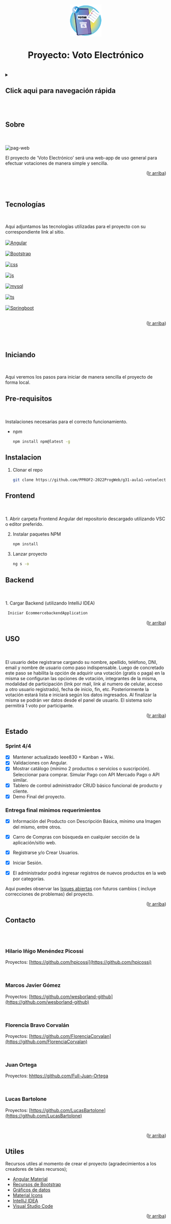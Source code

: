 <a name="inicio"></a>
<br>
<div align="center">
    <img src="z - Proyecto 2021 - Voto/img/logos/logotipo_Mesa de trabajo 1.png" alt="Logo" width="100" height="100">
  </a>

## <h1 align="center">Proyecto: Voto Electrónico</h1>
  <br>

 
  
</div>



<!-- Contenido -->
<details>
<summary><h2>Click aqui para navegación rápida</h2></summary>
  <ol>
    <li>
      <a href="#sobre">Sobre el proyecto</a>
      <ul>
        <li><a href="#tecnologías">Tecnologias utilizadas en el proyecto</a></li>
      </ul>
    </li>
    <li>
      <a href="#iniciando">Iniciando el proyecto</a>
      <ul>
        <li><a href="#pre-requisitos">Pre-requisitos</a></li>
        <li><a href="#instalacion">Instalación</a></li>
      </ul>
    </li>
    <li><a href="#uso">Uso</a></li>
    <li><a href="#estado">Estado actual</a></li>
    <li><a href="#contacto">Contacto</a></li>
    <li><a href="#utiles">Material útil</a></li>
  </ol>
</details>

<br>
<br>

<!-- SOBRE -->
## Sobre
<br>
<br />
<img src="http://imgfz.com/i/WuMNfDm.png" alt="pag-web" border="0">
<br />

El proyecto de 'Voto Electrónico' será una web-app de uso general para efectuar votaciones de manera simple y sencilla.



<p align="right">(<a href="#inicio">Ir arriba</a>)</p>

<br>
<br>

## Tecnologías
<br>

Aqui adjuntamos las tecnologías utilizadas para el proyecto con su correspondiente link al sitio.
 <br>
 <br>
 [![Angular][Angular.io]][Angular-url] 
 <br>
 <br>
 [![Bootstrap][Bootstrap.com]][Bootstrap-url] 
 <br>
 <br>
 [![css][css.com]][css-url] 
 <br>
 <br>
 [![js][js.com]][js-url] 
 <br>
 <br>
 [![mysql][mysql.com]][mysql-url] 
 <br>
 <br>
 [![ts][ts.com]][ts-url] 
 <br>
 <br>
 [![Springboot][Springboot.io]][Springboot-url] 
 <br>
 <br>
<p align="right">(<a href="#inicio">Ir arriba</a>)</p>

<br>
<br>

<!-- INICIANDO EL PROYECTO -->
## Iniciando
<br>

Aqui veremos los pasos para iniciar de manera sencilla el proyecto de forma local.

## Pre-requisitos
<br>
<br>
Instalaciones necesarias para el correcto funcionamiento.

* npm
  ```sh
  npm install npm@latest -g
  ```

## Instalacion 

1. Clonar el repo
   ```sh
   git clone https://github.com/PPROF2-2022ProgWeb/g31-aula1-votoelectronico-g31.git
   ```
   
## Frontend
<br>
<br>
1. Abrir carpeta Frontend Angular del repositorio descargado utilizando VSC o editor preferido.

2. Instalar paquetes NPM
   ```sh
   npm install
   ```
3. Lanzar proyecto
   ```sh
   ng s -o
   ```
   
## Backend
<br>
<br>
1. Cargar Backend (utilizando IntelliJ IDEA)
  
  ```sh
   Iniciar EcommercebackendApplication
   ```

<p align="right">(<a href="#inicio">Ir arriba</a>)</p>



<!-- USOS -->
## USO
<br>
<br>
El usuario debe registrarse cargando su nombre, apellido, teléfono, DNI, email y nombre de usuario como paso indispensable. Luego de concretado este paso se habilita la opción de adquirir una votación (gratis o paga) en la misma se configuran las opciones de votación, integrantes de la misma, modalidad de participación (link por mail, link al numero de celular, acceso a otro usuario registrado), fecha de inicio, fin, etc. Posteriormente la votación estará lista e iniciará según los datos ingresados. Al finalizar la misma se podrán ver datos desde el panel de usuario. 
El sistema solo permitirá 1 voto por participante.


<p align="right">(<a href="#inicio">Ir arriba</a>)</p>



<!-- Estado actual del proyecto -->
## Estado

### Sprint 4/4

- [x] Mantener actualizado Ieee830 + Kanban + Wiki.
- [x] Validaciones con Angular.
- [x] Mostrar catálogo (mínimo 2 productos o servicios o suscripción). Seleccionar para comprar. Simular Pago con API Mercado Pago o API similar.
- [x] Tablero de control  administrador CRUD básico funcional de producto y cliente.
- [x] Demo Final del proyecto.
 
 ### Entrega final minimos requerimientos

- [x] Información del Producto con Descripción Básica, mínimo una Imagen del mismo, entre otros.
- [x] Carro de Compras con búsqueda en cualquier sección de la aplicación/sitio web.
- [x] Registrarse y/o Crear Usuarios.
- [x] Iniciar Sesión.
- [x] El administrador podrá ingresar registros de nuevos productos en la web por categorías.


 
Aqui puedes observar las [Issues abiertas](https://github.com/PPROF2-2022ProgWeb/g31-aula1-votoelectronico-g31/issues) con futuros cambios ( incluye correcciones de problemas) del proyecto.

<p align="right">(<a href="#inicio">Ir arriba</a>)</p>



<!-- Contacto -->
## Contacto

<br>
<br />

### Hilario Iñigo Menéndez Picossi 

Proyectos: [https://github.com/hpicossi](https://github.com/hpicossi)

<br />

### Marcos Javier Gómez 

Proyectos: [https://github.com/wesborland-github](https://github.com/wesborland-github)

<br />

### Florencia Bravo Corvalán 

Proyectos: [https://github.com/FlorenciaCorvalan](https://github.com/FlorenciaCorvalan)

<br />

### Juan Ortega

Proyectos: [hhttps://github.com/Full-Juan-Ortega](https://github.com/Full-Juan-Ortega)

<br />

### Lucas Bartolone

Proyectos: [https://github.com/LucasBartolone](https://github.com/LucasBartolone)

<br />

<p align="right">(<a href="#inicio">Ir arriba</a>)</p>



<!-- Links útiles -->
## Utiles

Recursos utiles al momento de crear el proyecto (agradecimientos a los creadores de tales recursos);

* [Angular Material](https://material.angular.io/)
* [Recursos de Bootstrap](https://startbootstrap.com/bootstrap-resources)
* [Gráficos de datos](https://valor-software.com/ng2-charts)
* [Material Icons](https://fonts.google.com/icons?selected=Material+Icons)
* [IntelliJ IDEA](https://www.jetbrains.com/idea/)
* [Visual Studio Code](https://code.visualstudio.com/)


<p align="right">(<a href="#inicio">Ir arriba</a>)</p>



<!-- Imagenes -->

[Angular.io]: https://img.shields.io/badge/Angular-DD0031?style=for-the-badge&logo=angular&logoColor=white
[Angular-url]: https://angular.io/
[Bootstrap.com]: https://img.shields.io/badge/Bootstrap-563D7C?style=for-the-badge&logo=bootstrap&logoColor=white
[Bootstrap-url]: https://getbootstrap.com
[css.com]: https://img.shields.io/badge/CSS-black?style=for-the-badge&logo=CSS3&logoColor=red
[css-url]: https://www.w3schools.com/css/
[js.com]: https://img.shields.io/badge/Javascript-F7DF1E?style=for-the-badge&logo=javascript&logoColor=black
[js-url]: https://www.javascript.com/
[mysql.com]: https://img.shields.io/badge/MySQL-blue?style=for-the-badge&logo=MySQL&logoColor=FFF
[mysql-url]: https://www.mysql.com/
[ts.com]: https://img.shields.io/badge/Typescript-3178C6?style=for-the-badge&logo=typescript&logoColor=white
[ts-url]: https://www.typescriptlang.org/
[Springboot.io]: https://img.shields.io/badge/Springboot-6DB33F?style=for-the-badge&logo=springboot&logoColor=black
[Springboot-url]: https://spring.io/


<!-- FIN -->
